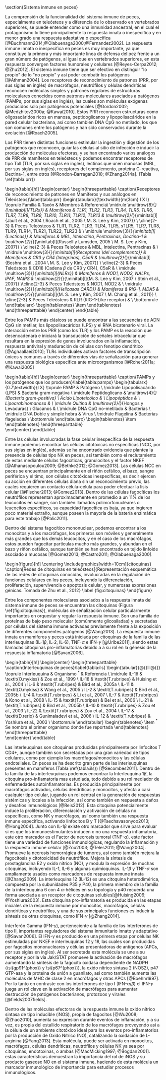 \section{Sistema inmune en peces}

La comprensión de la funcionalidad del sistema inmune de peces, especialmente en teleósteos y a diferencia de lo observado en vertebrados superiores, se puede entender como una inmunidad ancestral, en el cual el protagonismo lo tiene principalmente la respuesta innata o inespecífica y en menor grado una respuesta adaptativa o especifica [@Buchmann2014;@Olabuenaga2000;@Fernandez2002].
La respuesta inmune innata o inespecífica en peces es muy importante, ya que constituye la primera y más importante línea de defensa del pez frente a un gran número de patógenos, al igual que en vertebrados superiores, en esta respuesta convergen factores humorales y celulares [@Reyes-Cerpa2012; @Zhu2012]. El sistema inmune tiene que ser efectivo en distinguir "lo propio" de lo "no propio" y así poder combatir los patógenos [@Athman2004]. Los receptores de reconocimiento de patrones (PRR, por sus siglas en inglés) de macrófagos, neutrófilos y células dendríticas reconocen moléculas simples y patrones regulares de estructuras moleculares conocidos como patrones moleculares asociados a patógenos (PAMPs, por sus siglas en inglés), las cuales son moléculas exógenas producidos solo por patógenos potenciales [@Gordon2002; @Medzhitov2000a; @Kawai2010]. Estos PRR reconocen estructuras como oligosacáridos ricos en manosa, peptidoglicanos y lipopolisacáridos en la pared celular bacteriana, así como también DNA CpG no metilado, los que son comunes entre los patógenos y han sido conservados durante la evolución [@Roach2005].

Los PRR tienen distintas funciones: estimular la ingestión y digestión de los patógenos que reconocen, guiar las células al sitio de infección e inducir la producción de moléculas efectoras, y se han encontrado varios análogos de PRR de mamíferos en teleósteos y podemos encontrar receptores de tipo Toll (TLR, por sus siglas en inglés), lectinas que unen manosas (MBL, por sus siglas en inglés), receptores del complemento, proteína C-reactiva, Dectina-1, entre otros [@Rondon-Barragan2010; @Zhang2014a]. (Tabla \ref{tabla:prr})

\begin{table}[h!]
	\begin{center}
		\begin{threeparttable}
			\caption{Receptores de reconocimiento de patrones en Mamíferos y sus análogos en Teleósteos}\label{tabla:prr}
			\begin{tabularx}{\textwidth}{m{3cm} l X l}
				\toprule
				Familia & Taxón & Miembros & Referencia\\
				\midrule
				\multirow{8}{*}{\minitab[l]{TLRs}} 							&	Mamíferos	 			& TLR1, TLR2, TLR3, TLR4, TLR5, TLR6, TLR7, TLR8, TLR9, TLR10, TLR11, TLR12, TLR13	 		& \multirow{2}{*}{\minitab[l]{Jault et al., 2004 \\ Roach et al., 2005 \\ M. S. Lee y Kim, 2007}} 		\\ \cline{2-3}
																			& 	Peces Teleósteos		& TLR1, TLR2, TLR3, TLR4, TLR5, sTLR5, TLR7, TLR8, TLR9, TLR14, TLR21, TLR22, TLR23			&										\\
				\midrule
				\multirow{3}{*}{\minitab[l]{Lectinas}}						&	Mamíferos				& MBL, Intelectina, Pentraxinas, Dectina-1													& \multirow{2}{*}{\minitab[l]{Russell y Lumsden, 2005 \\ M. S. Lee y Kim, 2007}} \\ \cline{2-3}
																			&	Peces Teleósteos		& MBL, Intelectina, Pentraxinas																&		\\
				\midrule
				\multirow{3}{*}{\minitab[l]{Receptores \\del complemento}} 	& 	Mamíferos				& CR3 y CR4 (Integrinas), C5aR																& \multirow{2}{*}{\minitab[l]{Boshra et al., 2004 \\ M. S. Lee y Kim, 2007}} \\ \cline{2-3}
																			& 	Peces Teleósteos		& CD18 (Cadena $\beta$ de CR3 y CR4), C5aR 													& \\
				\midrule
				\multirow{3}{*}{\minitab[l]{NLRs}}							& Mamíferos					& NOD1, NOD2, NALPs, IPAF, NAIPS 															& \multirow{2}{*}{\minitab[l]{M. S. Lee y Kim, 2007 \\ Stein et al., 2007}} \\\cline{2-3}
																			& Peces Teleósteos			& NOD1, NOD2 																				& \\
				\midrule
				\multirow{2}{*}{\minitab[l]{Helicasas CARD}}				& Mamíferos					& RIG-1, MDA5 																				& \multirow{2}{*}{\minitab[l]{M. S. Lee y Kim, 2007 \\ M. Chang et al., 2011}} \\ \cline{2-3}
																			& Peces Teleósteos			& RLR (RIG-1-Like receptor) 																& \\
				\bottomrule
			\end{tabularx}
			\begin{tablenotes}
				\item 
			\end{tablenotes}
		\end{threeparttable}
	\end{center}
\end{table}

Entre los PAMPs más clásicos se puede encontrar a las secuencias de ADN CpG sin metilar, los lipopolisacáridos (LPS) y el RNA bicatenario viral. La interacción entre los PRR (como los TLR) y los PAMP es la reacción que desencadenará e iniciará la transducción de señales intracelular que resultara en la expresión de genes involucrados en la inflamación, respuesta antiviral y maduración de células con fenotipo dendrítico [@Aghaallaei2010]; TLRs individuales activan factores de transcripción únicos y comunes a través de diferentes vías de señalización para generar una respuesta biológica especifica ante microorganismos [@Roher2011a; @Kawai2005]

\begin{table}[h!]
	\begin{center}
		\begin{threeparttable}
			\caption{PAMPs y los patógenos que los producen}\label{tabla:pamps}
			\begin{tabularx}{0.7\textwidth}{l X}
				\toprule
				PAMP & Patógeno \\
				\midrule
				Lipopolisacárido (LPS) 		& Bacteria gram-negativa 					\\
				\midrule
				Peptidoglicano				& \multirow{4}{*}{Bacteria gram-positiva} 	\\
				Ácido Lipoteicóico			& 											\\
				Lipopéptidos				& 											\\
				Lipoarabinomanosa			& 											\\
				\midrule
				Quitina						& \multirow{2}{*}{Hongos y Levaduras}		\\
				Glucanos					& 											\\
				\midrule
				DNA CpG no-metilado			& Bacterias 								\\
				\midrule
				DNA Doble y simple hebra	& Virus										\\
				\midrule
				Flagelina					& Bacterias flageladas						\\
				\bottomrule
				\end{tabularx}
				\begin{tablenotes}
					\item
				\end{tablenotes}
				\end{threeparttable}	
				\end{center}
				\end{table}

Entre las células involucradas la fase celular inespecífica de la respuesta inmune podemos encontrar las células citotóxicas no específicas (NCC, por sus siglas en inglés), además se ha encontrado evidencia que plantea la presencia de células tipo NK en peces, así también como el reclutamiento de estas mediante células fagocíticas, granulocitos y el factor NKEF [@Athanasopoulou2009; @Bethke2012; @Gomez2013]. Las células NCC en peces se encuentran principalmente en el riñón cefálico, el bazo, sangre periférica y el timo, son células citotóxicas inespecíficas, es decir ejercen su acción en diferentes células diana sin un reconocimiento previo, las cuales requieren un contacto célula-célula para poder efectuar la lisis celular [@Fischer2013; @Gomez2013]. Dentro de las células fagocíticas los neutrófilos representan aproximadamente en promedio a un 11\% de los leucocitos en sangre, son también llamados polimorfonucleares o leucocitos específicos, su capacidad fagocítica es baja, ya que ingieren poco material extraño, aunque poseen la mayoría de la batería enzimática para este trabajo [@Palic2011].

Dentro del sistema fagocítico mononuclear, podemos encontrar a los monocitos y a los macrófagos, los primeros son móviles y generalmente más grandes que los demás leucocitos, y en el caso de los macrófagos, estos pueden fagocitar partículas mucho más grandes, y abundan en el bazo y riñón cefálico, aunque también se han encontrado en tejido linfoide asociado a mucosas [@Gomez2013; @Castro2011; @Olabuenaga2000].

\begin{figure}[h!]
	\centering
	\includegraphics[width=10cm]{citoquinas} 
	\caption[Redes de citoquinas en teleósteos]{Representación esquemática de las redes de citoquinas conocidas, involucradas en la regulación de funciones celulares en los peces, incluyendo la diferenciación, proliferación, supervivencia o apoptosis celular, y numerosas expresiones génicas. Tomada de Zhu et al., 2012}
	\label {fig:citoquinas}
\end{figure}

Entre los componentes moleculares asociados a la respuesta innata del sistema inmune de peces se encuentran las citoquinas (Figura \ref{fig:citoquinas}), moléculas de señalización celular particularmente importantes en orquestar y regular la respuesta inmune. Son una familia de proteínas de bajo peso molecular (comúnmente glicosiladas) y secretadas por células del sistema inmune activadas previamente frente a la exposición de diferentes componentes patógenos [@Wang2013]. La respuesta inmune innata en mamíferos y peces está iniciada por citoquinas de la familia de las interleuquinas (IL-1$\beta$, IL-2, IL-6), TNF-$\alpha$ e IFN-$\gamma$ [@Uribe2011], siendo estas llamadas citoquinas pro-inflamatorias debido a a su rol en la génesis de la respuesta inflamatoria [@Savan2006]. 

\begin{table}[h!]
	\begin{center}
		\begin{threeparttable}
			\caption{Interleuquinas de peces}\label{tabla:ils}
			\begin{tabular}{@{}lll@{}}
\toprule
Interleuquina & Organismo $^*$          & Referencia                \\ \midrule
IL-1$\beta$   & \textit{O.mykiss}   & Zou et al., 1999          \\
IL-18         & \textit{T.rubripes} & Huising et al., 2004      \\
IL-6          & \textit{T.rubripes} & Bird et al., 2005a        \\
IL-11         & \textit{O.mykiss}   & Wang et al., 2005         \\
IL-2          & \textit{T.rubripes} & Bird et al., 2005b        \\
IL-4          & \textit{T.rubripes} & Li et al., 2007           \\
IL-7          & \textit{T.rubripes} & Kono et al., 2008         \\
IL-15         & \textit{T.rubripes} & Bei et al., 2006          \\
IL-21         & \textit{T.rubripes} & Bird et al., 2005b        \\
IL-10         & \textit{T.rubripes} & Zou et al., 2003          \\
IL-22         & \textit{T.rubripes} & Zou et al., 2004          \\
IL-17         & \textit{D.rerio}    & Gunimaladevi et al., 2006 \\
IL-12         & \textit{T.rubripes} & Yoshiura et al., 2003     \\ \bottomrule
			\end{tabular}
				\begin{tablenotes}
					\item $^*$ Se nombra el primer organismo donde fue reportada
				\end{tablenotes}
				\end{threeparttable}	
				\end{center}
				\end{table}

Las interleuquinas son citoquinas producidas principalmente por linfocitos T CD4+, aunque también son secretadas por una gran variedad de tipos celulares, como por ejemplo los macrófagos/monocitos y las células endoteliales. En peces se ha descrito gran parte de las interleuquinas presentes en mamíferos (Tabla \ref{tabla:ils}) [@Secombes2011]. Dentro de la familia de las interleuquinas podemos encontrar la Interleuquina 1$\beta$, la citoquina pro-inflamatoria mas estudiada, todo debido a su rol mediador de enfermedades autoinflamatorias. Es producida principalmente por macrófagos activados, células dendríticas y monocitos, y afecta a casi cualquier tipo celular, jugando un rol central en la generación de respuestas sistémicas y locales a la infección, así como también en respuesta a daños y desafíos inmunológicos [@Reis2012]. Esta citoquina potencialmente induce la proliferación, diferenciación y activación de células no específicas, como NK y macrófagos, así como también una respuesta inmune específica, activando linfocitos B y T  [@Taechavasonyoo2013; @Hong2004]. Junto con IL-1$\beta$ existe otro marcador que sirve para evaluar si es que los inmunoestimulantes inducen o no una respuesta inflamatoria, este otro marcador es el Factor de necrosis tumoral (TNF-$\alpha$). este factor tiene una variedad de funciones inmunológicas, regulando la inflamación y la respuesta inmune celular [@Zou2003; @Teles2011; @Wang2004]. Promueve la necrosis hemorrágica de tumores, así como también mejora la fagocitosis y citotoxicidad de neutrófilos. Mejora la síntesis de prostaglandina E2 y oxido nítrico (NO), y modula la expresión de muchas citoquinas, incluyendo IL-1, IL-6 y algunas quimioquinas. IL-1$\beta$ y TNF-$\alpha$ son ampliamente usados como marcadores de respuesta inmune innata [@Zhang2009].
La interleuquina 12 (IL-12) es una citoquina heterodimérica, compuesta por la subunidades P35 y P40, la primera miembro de la familia de la interleuquina 6 con 4 $\alpha$-hélices en su topología y p40 recuerda una forma asociada a un receptor de citoquinas solubles[@Huising2006; @Yoshiura2003]. Esta citoquina pro-inflamatoria es producida en las etapas iniciales de la respuesta inmune por monocitos, macrófagos, células dendríticas y neutrófilos, y una de sus principales funciones es inducir la síntesis de otras citoquinas, como IFN-$\gamma$ [@Zhang2014]. 

Interferón Gamma (IFN-$\gamma$), perteneciente a la familia de los Interferones de tipo II, importantes reguladores del sistema inmunitario innato y adaptativo [@Savan2006].  El IFN-$\gamma$ es producido en una primera etapa por células NK estimuladas por NKEF e interleuquinas 12 y 18, las cuales son producidas por fagocitos mononucleares y células presentadoras de antígenos (APCs, por sus siglas en inglés). Al ser secretada esta molécula se une a su receptor y por la vía Jak/STAT promueve la activación de macrófagos aumentando la síntesis de la fagocito oxidasa dependiente de NADPH (\si{gp91^{phox}} y \si{p67^{phox}}), la oxido nítrico sintasa 2 (NOS2), p47 GTP-asa y la proteína de unión a guanilato, así como también aumenta las moléculas de MHC de clase 2 en macrófagos y otras APCs [@Boehm1997]. Por lo tanto en contraste con los interferones de tipo I (IFN-$\alpha$/$\beta$) el IFN-$\gamma$ juega un rol clave en la activación de macrófagos para aumentar destrucción de patógenos bacterianos, protozoos y virales [@fields2007fields].

Dentro de las moléculas efectoras de la respuesta inmune la oxido nítrico sintasa de tipo inducible (iNOS), propia de fagocitos [@Wu2008; @Zhao2010],  aumenta su expresión durante eventos de inflamación, y a su vez, es propia del estallido respiratorio de los macrófagos proveyendo así a la célula de un ambiente citotóxico ideal para los eventos pro-inflamatorios por la producción de Oxido Nítrico (NO), catalizando la oxidación de L-arginina [@Yang2013]. Esta molécula, puede ser activada en monocitos, macrófagos, células dendríticas, neutrófilos y células NK ya sea por citoquinas, endotoxinas, o ambas [@MacMicking1997; @Bogdan2001]. estas características demuestran  la importancia del rol de iNOS y su producto gaseoso NO en el sistema inmune, haciendo de esta molécula un marcador inmunológico de importancia para estudiar procesos inmunológicos.

